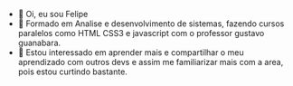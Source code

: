 - 👋 Oi, eu sou Felipe
- 👀 Formado em Analise e desenvolvimento de sistemas, fazendo cursos paralelos como HTML CSS3 e javascript com o professor gustavo guanabara.
- 🌱 Estou interessado em aprender mais e compartilhar o meu aprendizado com outros devs e assim me familiarizar mais com a area, pois estou curtindo bastante.

<!---
Fe-a/Fe-a is a ✨ special ✨ repository because its `README.md` (this file) appears on your GitHub profile.
You can click the Preview link to take a look at your changes.
--->
